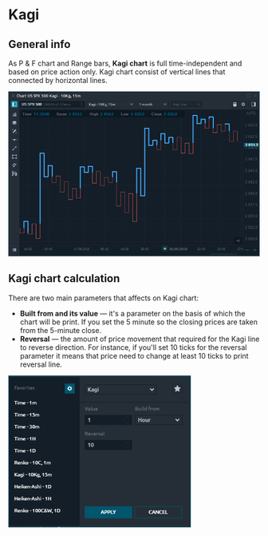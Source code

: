 # Kagi

## General info <a href="#general-info" id="general-info"></a>

As P & F chart and Range bars, **Kagi chart** is full time-independent and based on price action only. Kagi chart consist of vertical lines that connected by horizontal lines.

![Kagi chart in 3rd Dimension platform](../../../.gitbook/assets/kagi-charts.png)



## Kagi chart calculation <a href="#kagi-chart-calculation" id="kagi-chart-calculation"></a>

There are two main parameters that affects on Kagi chart:

* **Built from and its value** — it's a parameter on the basis of which the chart will be print. If you set the 5 minute so the closing prices are taken from the 5-minute close.
* **Reversal** — the amount of price movement that required for the Kagi line to reverse direction. For instance, if you'll set 10 ticks for the reversal parameter it means that price need to change at least 10 ticks to print reversal line.

![Parameters for Kagi chart](<../../../.gitbook/assets/Kagi settings.png>)
